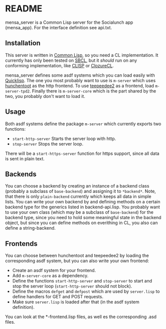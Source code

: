 # README

mensa_server is a Common Lisp server for the Socialunch app (mensa_app).
For the interface definition see api.txt.

## Installation

This server is written in [Common Lisp](http://en.wikipedia.org/wiki/Common_Lisp), so you need a CL implementation.
It currently has only been tested on [SBCL](http://www.sbcl.org/), but it _should_ run on any conforming implementation, like [CLISP](http://www.clisp.org/) or [ClozureCL](http://ccl.clozure.com/).

mensa_server defines some asdf systems which you can load easily with [Quicklisp](http://www.quicklisp.org/).
The one you most probably want to use is `m-server` which uses [hunchentoot](http://weitz.de/hunchentoot/) as the http frontend.
To use [teepeedee2](https://github.com/vii/teepeedee2) as a frontend, load `m-server-tpd2`.
Finally there is `m-server-core` which is the part shared by the two, you probably don't want to load it.

## Usage

Both asdf systems define the package `m-server` which currently exports two functions:

* `start-http-server`
  Starts the server loop with http.
* `stop-server`
  Stops the server loop.

There will be a `start-https-server` function for https support, since all data is sent in plain text.

## Backends

You can choose a backend by creating an instance of a backend class (probably a subclass of `base-backend`) and assigning it to `*backend*`.
Note, that there is only `plain-backend` currently which keeps all data in simple lists.
You can write your own backend by and defining methods on a certain backend type for the generics listed in backend-api.lisp.
You probably want to use your own class (which may be a subclass of `base-backend`) for the backend type, since you need to hold some meaningful state in the backend object, but since you can define methods on everithing in CL, you also can define a string-backend.

## Frontends

You can choose between hunchentoot and teepeedee2 by loading the corresponding asdf system, but you can also write your own frontend:

* Create an asdf system for your frontend.
* Add `m-server-core` as a dependency.
* Define the functions `start-http-server` and `stop-server` to start and stop the server loop (`start-http-server` should not block).
* Define the macros `defget` and `defpost` which are used by `server.lisp` to define handlers for GET and POST requests.
* Make sure `server.lisp` is loaded after that (in the asdf system definition).

You can look at the \*-frontend.lisp files, as well es the corresponding .asd files.
